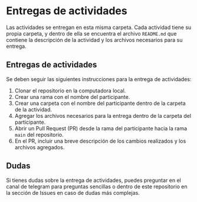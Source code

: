 # Entregas de actividades

Las actividades se entregan en esta misma carpeta. Cada actividad tiene su propia carpeta, y dentro de ella se encuentra el archivo `README.md` que contiene la descripción de la actividad y los archivos necesarios para su entrega.

## Entregas de actividades

Se deben seguir las siguientes instrucciones para la entrega de actividades:

1. Clonar el repositorio en la computadora local.
2. Crear una rama con el nombre del participante.
2. Crear una carpeta con el nombre del participante dentro de la carpeta de la actividad.
3. Agregar los archivos necesarios para la entrega dentro de la carpeta del participante.
4. Abrir un Pull Request (PR) desde la rama del participante hacia la rama `main` del repositorio.
5. En el PR, incluir una breve descripción de los cambios realizados y los archivos agregados.

## Dudas

Si tienes dudas sobre la entrega de actividades, puedes preguntar en el canal de telegram para preguntas sencillas o dentro de este repositorio en la sección de Issues en caso de dudas más complejas.

